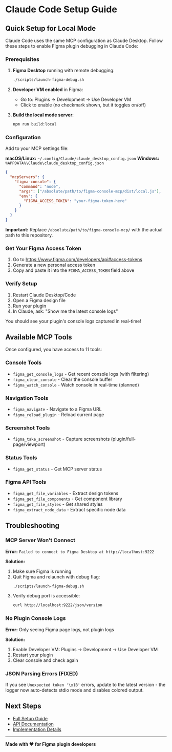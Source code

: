 # Claude Code Setup Guide

## Quick Setup for Local Mode

Claude Code uses the same MCP configuration as Claude Desktop. Follow these steps to enable Figma plugin debugging in Claude Code:

### Prerequisites

1. **Figma Desktop** running with remote debugging:
   ```bash
   ./scripts/launch-figma-debug.sh
   ```

2. **Developer VM enabled** in Figma:
   - Go to: Plugins → Development → Use Developer VM
   - Click to enable (no checkmark shown, but it toggles on/off)

3. **Build the local mode server**:
   ```bash
   npm run build:local
   ```

### Configuration

Add to your MCP settings file:

**macOS/Linux:** `~/.config/Claude/claude_desktop_config.json`
**Windows:** `%APPDATA%\Claude\claude_desktop_config.json`

```json
{
  "mcpServers": {
    "figma-console": {
      "command": "node",
      "args": ["/absolute/path/to/figma-console-mcp/dist/local.js"],
      "env": {
        "FIGMA_ACCESS_TOKEN": "your-figma-token-here"
      }
    }
  }
}
```

**Important:** Replace `/absolute/path/to/figma-console-mcp/` with the actual path to this repository.

### Get Your Figma Access Token

1. Go to https://www.figma.com/developers/api#access-tokens
2. Generate a new personal access token
3. Copy and paste it into the `FIGMA_ACCESS_TOKEN` field above

### Verify Setup

1. Restart Claude Desktop/Code
2. Open a Figma design file
3. Run your plugin
4. In Claude, ask: "Show me the latest console logs"

You should see your plugin's console logs captured in real-time!

## Available MCP Tools

Once configured, you have access to 11 tools:

### Console Tools
- `figma_get_console_logs` - Get recent console logs (with filtering)
- `figma_clear_console` - Clear the console buffer
- `figma_watch_console` - Watch console in real-time (planned)

### Navigation Tools
- `figma_navigate` - Navigate to a Figma URL
- `figma_reload_plugin` - Reload current page

### Screenshot Tools
- `figma_take_screenshot` - Capture screenshots (plugin/full-page/viewport)

### Status Tools
- `figma_get_status` - Get MCP server status

### Figma API Tools
- `figma_get_file_variables` - Extract design tokens
- `figma_get_file_components` - Get component library
- `figma_get_file_styles` - Get shared styles
- `figma_extract_node_data` - Extract specific node data

## Troubleshooting

### MCP Server Won't Connect

**Error:** `Failed to connect to Figma Desktop at http://localhost:9222`

**Solution:**
1. Make sure Figma is running
2. Quit Figma and relaunch with debug flag:
   ```bash
   ./scripts/launch-figma-debug.sh
   ```
3. Verify debug port is accessible:
   ```bash
   curl http://localhost:9222/json/version
   ```

### No Plugin Console Logs

**Error:** Only seeing Figma page logs, not plugin logs

**Solution:**
1. Enable Developer VM: Plugins → Development → Use Developer VM
2. Restart your plugin
3. Clear console and check again

### JSON Parsing Errors (FIXED)

If you see `Unexpected token '\x1B'` errors, update to the latest version - the logger now auto-detects stdio mode and disables colored output.

## Next Steps

- [Full Setup Guide](DUAL_MODE_SETUP.md)
- [API Documentation](README.md#available-mcp-tools)
- [Implementation Details](IMPLEMENTATION_COMPLETE.md)

---

**Made with ❤️ for Figma plugin developers**
